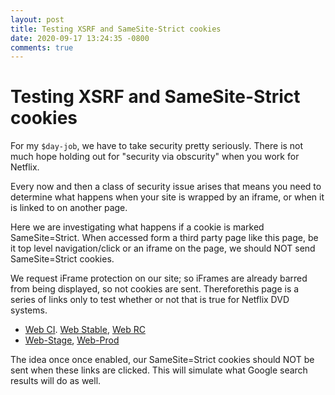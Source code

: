 ```yaml
---
layout: post
title: Testing XSRF and SameSite-Strict cookies
date: 2020-09-17 13:24:35 -0800
comments: true
---
```


# Testing XSRF and SameSite-Strict cookies

For my `$day-job`, we have to take security pretty seriously.  There is not much hope holding out for "security via obscurity" when you work for Netflix.

Every now and then a class of security issue arises that means you need to determine what happens when your site is wrapped by an iframe, or when it is linked to on another page.

Here we are investigating what happens if a cookie is marked SameSite=Strict.
When accessed form a third party page like this page, be it top level navigation/click or an iframe on the page, we should NOT send SameSite=Strict cookies.

We request iFrame protection on our site; so iFrames are already barred from being displayed, so not cookies are sent.  Thereforethis page is a series of links only to test whether or not that is true for Netflix DVD systems.


* [Web CI](https://web-test-ci.eng.dvdco.netflix.com). [Web Stable](https://web-test-stable.eng.dvdco.netflix.com), [Web  RC](https://web-test-rc.eng.dvdco.netflix.com)
* [Web-Stage](https://dvd2.netflix.com), [Web-Prod](https://dvd.netflix.com)

The idea once once enabled, our SameSite=Strict cookies should NOT be sent when these links are clicked.  This will simulate what Google search results will do as well.
